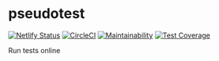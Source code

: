 # pseudotest

[![Netlify Status](https://api.netlify.com/api/v1/badges/6b470214-13f2-440f-a838-77e28713ea00/deploy-status)](https://app.netlify.com/sites/pseudotest/deploys)
[![CircleCI](https://circleci.com/gh/pniedzwiedzinski/pseudotest.svg?style=svg)](https://circleci.com/gh/pniedzwiedzinski/pseudotest)
[![Maintainability](https://api.codeclimate.com/v1/badges/f74b13a086bbd8b3afdd/maintainability)](https://codeclimate.com/github/pniedzwiedzinski/pseudotest/maintainability)
[![Test Coverage](https://api.codeclimate.com/v1/badges/f74b13a086bbd8b3afdd/test_coverage)](https://codeclimate.com/github/pniedzwiedzinski/pseudotest/test_coverage)

Run tests online
